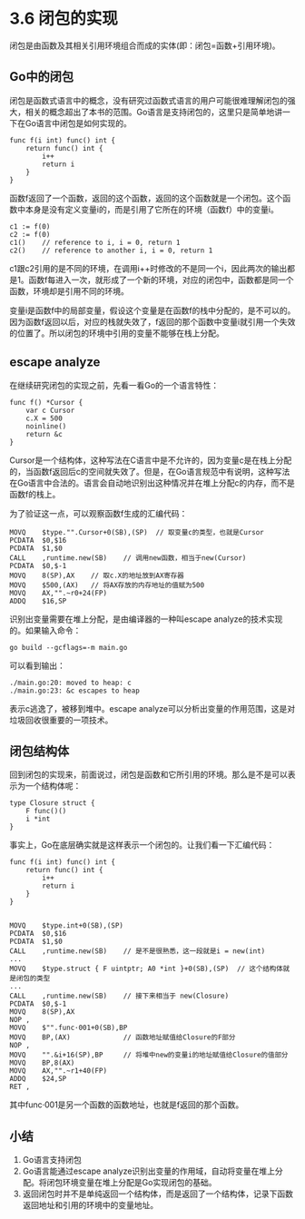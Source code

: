 # 3.6 闭包的实现

闭包是由函数及其相关引用环境组合而成的实体(即：闭包=函数+引用环境)。

## Go中的闭包

闭包是函数式语言中的概念，没有研究过函数式语言的用户可能很难理解闭包的强大，相关的概念超出了本书的范围。Go语言是支持闭包的，这里只是简单地讲一下在Go语言中闭包是如何实现的。

	func f(i int) func() int {
		return func() int {
			i++
			return i
		}
	}

函数f返回了一个函数，返回的这个函数，返回的这个函数就是一个闭包。这个函数中本身是没有定义变量i的，而是引用了它所在的环境（函数f）中的变量i。

	c1 := f(0)
	c2 := f(0)
	c1()	// reference to i, i = 0, return 1
	c2()	// reference to another i, i = 0, return 1

c1跟c2引用的是不同的环境，在调用i++时修改的不是同一个i，因此两次的输出都是1。函数f每进入一次，就形成了一个新的环境，对应的闭包中，函数都是同一个函数，环境却是引用不同的环境。

变量i是函数f中的局部变量，假设这个变量是在函数f的栈中分配的，是不可以的。因为函数f返回以后，对应的栈就失效了，f返回的那个函数中变量i就引用一个失效的位置了。所以闭包的环境中引用的变量不能够在栈上分配。

## escape analyze

在继续研究闭包的实现之前，先看一看Go的一个语言特性：

	func f() *Cursor {
		var c Cursor
		c.X = 500
		noinline()
		return &c
	}

Cursor是一个结构体，这种写法在C语言中是不允许的，因为变量c是在栈上分配的，当函数f返回后c的空间就失效了。但是，在Go语言规范中有说明，这种写法在Go语言中合法的。语言会自动地识别出这种情况并在堆上分配c的内存，而不是函数f的栈上。

为了验证这一点，可以观察函数f生成的汇编代码：

	MOVQ	$type."".Cursor+0(SB),(SP)	// 取变量c的类型，也就是Cursor
	PCDATA	$0,$16
	PCDATA	$1,$0
	CALL	,runtime.new(SB)	// 调用new函数，相当于new(Cursor)
	PCDATA	$0,$-1
	MOVQ	8(SP),AX	// 取c.X的地址放到AX寄存器
	MOVQ	$500,(AX)	// 将AX存放的内存地址的值赋为500
	MOVQ	AX,"".~r0+24(FP)
	ADDQ	$16,SP

识别出变量需要在堆上分配，是由编译器的一种叫escape analyze的技术实现的。如果输入命令：

	go build --gcflags=-m main.go

可以看到输出：

	./main.go:20: moved to heap: c
	./main.go:23: &c escapes to heap

表示c逃逸了，被移到堆中。escape analyze可以分析出变量的作用范围，这是对垃圾回收很重要的一项技术。

## 闭包结构体

回到闭包的实现来，前面说过，闭包是函数和它所引用的环境。那么是不是可以表示为一个结构体呢：

	type Closure struct {
		F func()() 
		i *int
	}

事实上，Go在底层确实就是这样表示一个闭包的。让我们看一下汇编代码：

	func f(i int) func() int {
		return func() int {
			i++
			return i
		}
	}


	MOVQ	$type.int+0(SB),(SP)
	PCDATA	$0,$16
	PCDATA	$1,$0
	CALL	,runtime.new(SB)	// 是不是很熟悉，这一段就是i = new(int)	
	...	
	MOVQ	$type.struct { F uintptr; A0 *int }+0(SB),(SP)	// 这个结构体就是闭包的类型
	...
	CALL	,runtime.new(SB)	// 接下来相当于 new(Closure)
	PCDATA	$0,$-1
	MOVQ	8(SP),AX
	NOP	,
	MOVQ	$"".func·001+0(SB),BP
	MOVQ	BP,(AX)				// 函数地址赋值给Closure的F部分
	NOP	,
	MOVQ	"".&i+16(SP),BP		// 将堆中new的变量i的地址赋值给Closure的值部分
	MOVQ	BP,8(AX)
	MOVQ	AX,"".~r1+40(FP)
	ADDQ	$24,SP
	RET	,

其中func·001是另一个函数的函数地址，也就是f返回的那个函数。

## 小结

1. Go语言支持闭包
2. Go语言能通过escape analyze识别出变量的作用域，自动将变量在堆上分配。将闭包环境变量在堆上分配是Go实现闭包的基础。
3. 返回闭包时并不是单纯返回一个结构体，而是返回了一个结构体，记录下函数返回地址和引用的环境中的变量地址。